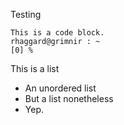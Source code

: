 Testing

```
This is a code block.
rhaggard@grimnir : ~
[0] % 
```

This is a list
* An unordered list
* But a list nonetheless
* Yep.


